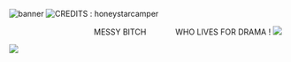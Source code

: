 ![banner](https://i.postimg.cc/bNBR5GFy/IMG-3774.png)
![CREDITS : honeystarcamper](https://i.postimg.cc/RVWtWvvq/IMG-3776.gif)

 ⠀⠀   ⠀⠀  ⠀⠀ ⠀⠀  ⠀⠀  ⠀⠀⠀MESSY BITCH ⠀⠀  ⠀⠀ WHO LIVES FOR DRAMA !  ![](https://i.postimg.cc/wTPF4Ww4/Untitled1133-20250116155942.png)

![](https://i.postimg.cc/286wTdG9/IMG-3775.png)
